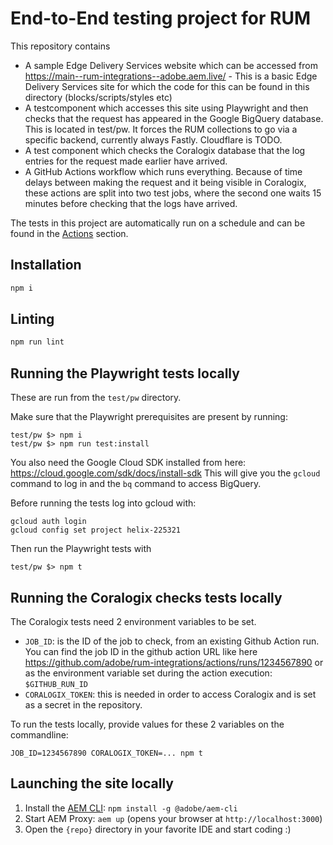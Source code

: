 # End-to-End testing project for RUM

This repository contains

* A sample Edge Delivery Services website which can be accessed from https://main--rum-integrations--adobe.aem.live/ - This is a basic Edge Delivery Services site for which the code for this can be found in this directory (blocks/scripts/styles etc)
* A testcomponent which accesses this site using Playwright and then checks that the request has appeared in the Google BigQuery database. This is located in test/pw. It forces the RUM collections to go via a specific backend, currently always Fastly. Cloudflare is TODO.
* A test component which checks the Coralogix database that the log entries for the request made earlier have arrived.
* A GitHub Actions workflow which runs everything. Because of time delays between making the request and it being visible in Coralogix, these actions are split into two test jobs, where the second one waits 15 minutes before checking that the logs have arrived.

The tests in this project are automatically run on a schedule and can be found in the
[Actions](https://github.com/adobe/rum-integrations/actions)
section.

## Installation

```sh
npm i
```

## Linting

```sh
npm run lint
```

## Running the Playwright tests locally

These are run from the `test/pw` directory.

Make sure that the Playwright prerequisites are present by running:

```
test/pw $> npm i
test/pw $> npm run test:install
```

You also need the Google Cloud SDK installed from here: https://cloud.google.com/sdk/docs/install-sdk
This will give you the `gcloud` command to log in and the `bq` command to access BigQuery.

Before running the tests log into gcloud with:

```
gcloud auth login
gcloud config set project helix-225321
```

Then run the Playwright tests with
```
test/pw $> npm t
```

## Running the Coralogix checks tests locally

The Coralogix tests need 2 environment variables to be set.

* `JOB_ID`: is the ID of the job to check, from an existing Github Action run. You can find the job ID in the github action URL like here https://github.com/adobe/rum-integrations/actions/runs/1234567890 or as the environment variable set during the action execution: `$GITHUB_RUN_ID`
* `CORALOGIX_TOKEN`: this is needed in order to access Coralogix and is set as a secret in the repository.

To run the tests locally, provide values for these 2 variables on the commandline:

```
JOB_ID=1234567890 CORALOGIX_TOKEN=... npm t
```

## Launching the site locally

1. Install the [AEM CLI](https://github.com/adobe/helix-cli): `npm install -g @adobe/aem-cli`
1. Start AEM Proxy: `aem up` (opens your browser at `http://localhost:3000`)
1. Open the `{repo}` directory in your favorite IDE and start coding :)
